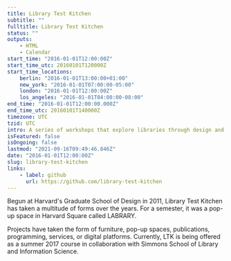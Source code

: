 ```yaml
---
title: Library Test Kitchen
subtitle: ""
fulltitle: Library Test Kitchen
status: ""
outputs:
    - HTML
    - Calendar
start_time: "2016-01-01T12:00:00Z"
start_time_utc: 20160101T120000Z
start_time_locations:
    berlin: "2016-01-01T13:00:00+01:00"
    new_york: "2016-01-01T07:00:00-05:00"
    london: "2016-01-01T12:00:00Z"
    los_angeles: "2016-01-01T04:00:00-08:00"
end_time: "2016-01-01T12:00:00.000Z"
end_time_utc: 20160101T140000Z
timezone: UTC
tzid: UTC
intro: A series of workshops that explore libraries through design and making
isFeatured: false
isOngoing: false
lastmod: "2021-09-16T09:49:46.846Z"
date: "2016-01-01T12:00:00Z"
slug: library-test-kitchen
links:
    - label: github
      url: https://github.com/library-test-kitchen
---
```

Begun at Harvard's Graduate School of Design in 2011, Library Test Kitchen has taken a multitude of forms over the years. For a semester, it was a pop-up space in Harvard Square called LABRARY.  

Projects have taken the form of furniture, pop-up spaces, publications, programming, services, or digital platforms. Currently, LTK is being offered as a summer 2017 course in collaboration with Simmons School of Library and Information Science.
